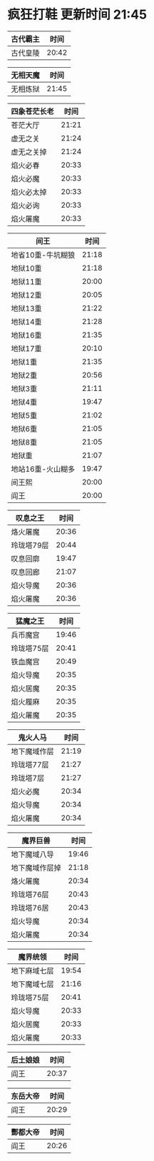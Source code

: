 # 疯狂打鞋 更新时间 21:45

| 古代霸主   | 时间    |
|--------|-------|
| 古代皇陵 | 20:42 |

| 无相天魔   | 时间    |
|--------|-------|
| 无相炼狱 | 21:45 |

| 四象苍茫长老   | 时间    |
|--------|-------|
| 苍茫大厅 | 21:21 |
| 虚无之关 | 21:24 |
| 虚无之关掉 | 21:24 |
| 焰火必春 | 20:33 |
| 焰火必魔 | 20:33 |
| 焰火必太掉 | 20:33 |
| 焰火必询 | 20:33 |
| 焰火屠魔 | 20:33 |

| 间王   | 时间    |
|--------|-------|
| 地省10重-牛坑糊狼 | 21:18 |
| 地狱10重 | 21:18 |
| 地狱11重 | 20:00 |
| 地狱12重 | 20:05 |
| 地狱13重 | 21:22 |
| 地狱14重 | 21:28 |
| 地狱16重 | 21:35 |
| 地狱17重 | 20:10 |
| 地狱1重 | 21:35 |
| 地狱2重 | 20:56 |
| 地狱3重 | 21:11 |
| 地狱4重 | 19:47 |
| 地狱5重 | 21:02 |
| 地狱6重 | 21:05 |
| 地狱8重 | 21:05 |
| 地狱重 | 21:07 |
| 地站16重-火山糊多 | 19:47 |
| 间王熙 | 20:00 |
| 阎王 | 20:00 |

| 叹息之王   | 时间    |
|--------|-------|
| 烙火屠魔 | 20:36 |
| 玲珑塔79层 | 20:44 |
| 叹息回廓 | 19:47 |
| 叹息回廊 | 21:07 |
| 焰火导魔 | 20:36 |
| 焰火屠魔 | 20:36 |

| 猛魔之王   | 时间    |
|--------|-------|
| 兵币魔宫 | 19:46 |
| 玲珑塔75层 | 20:41 |
| 铁血魔宫 | 20:49 |
| 焰火导魔 | 20:35 |
| 焰火居魔 | 20:35 |
| 焰火履麻 | 20:35 |
| 焰火屠魔 | 20:35 |

| 鬼火人马   | 时间    |
|--------|-------|
| 地下魔域作层 | 21:19 |
| 玲珑塔77层 | 21:27 |
| 玲珑塔7层 | 21:27 |
| 焰火必魔 | 20:34 |
| 焰火导魔 | 20:34 |
| 焰火屠魔 | 20:34 |

| 魔界巨兽   | 时间    |
|--------|-------|
| 地下魔域八导 | 19:46 |
| 地下魔域作层掉 | 21:18 |
| 烙火屠魔 | 20:34 |
| 玲珑塔76层 | 20:43 |
| 玲珑塔76居 | 20:43 |
| 焰火导魔 | 20:34 |
| 焰火屠魔 | 20:34 |

| 魔界统领   | 时间    |
|--------|-------|
| 地下麻域七层 | 19:54 |
| 地下魔域七层 | 21:16 |
| 玲珑塔75层 | 20:41 |
| 焰火导魔 | 20:33 |
| 焰火居魔 | 20:33 |
| 焰火屠魔 | 20:33 |

| 后土娘娘   | 时间    |
|--------|-------|
| 阎王 | 20:37 |

| 东岳大帝   | 时间    |
|--------|-------|
| 阎王 | 20:29 |

| 酆都大帝   | 时间    |
|--------|-------|
| 阎王 | 20:26 |